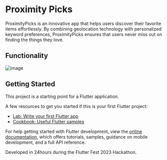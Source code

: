 # Proximity Picks

ProximityPicks is an innovative app that helps users discover their favorite items effortlessly. 
By combining geolocation technology with personalized keyword preferences, ProximityPicks ensures that users never miss out on finding the things they love.

## Functionality
![image](https://github.com/cynthiakonar/proximity_picks/assets/89989829/ba01423c-35be-44e6-9e17-708d41cc2348)

## Getting Started

This project is a starting point for a Flutter application.

A few resources to get you started if this is your first Flutter project:

- [Lab: Write your first Flutter app](https://docs.flutter.dev/get-started/codelab)
- [Cookbook: Useful Flutter samples](https://docs.flutter.dev/cookbook)

For help getting started with Flutter development, view the
[online documentation](https://docs.flutter.dev/), which offers tutorials,
samples, guidance on mobile development, and a full API reference.



Developed in 24hours during the Flutter Fest 2023 Hackathon.

